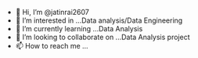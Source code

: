 - 👋 Hi, I’m @jatinrai2607
- 👀 I’m interested in ...Data analysis/Data Engineering
- 🌱 I’m currently learning ...Data Analysis
- 💞️ I’m looking to collaborate on ...Data Analysis project
- 📫 How to reach me ...

<!---
jatinrai2607/jatinrai2607 is a ✨ special ✨ repository because its `README.md` (this file) appears on your GitHub profile.
You can click the Preview link to take a look at your changes.
--->
